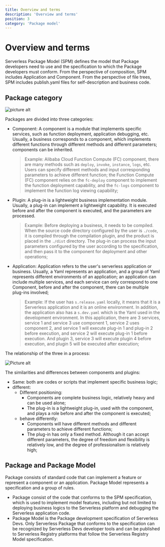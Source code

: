 ```yaml
---
title: Overview and terms
description: 'Overview and terms'
position: 3
category: 'Package model'
---
```


# Overview and terms

Serverless Package Model (SPM) defines the model that Package developers need to use and the specification to which the Package developers must conform. From the perspective of composition, SPM includes Application and Component. From the perspective of file trees, SPM includes publish.yaml files for self-description and business code.

## Package category

![picture alt](https://serverless-article-picture.oss-cn-hangzhou.aliyuncs.com/1648712870514_20220331074750683504.png)

Packages are divided into three categories:

- Component: A component is a module that implements specific services, such as function deployment, application debugging, etc. Usually, a business corresponds to a component, which implements different functions through different methods and different parameters; components can be inherited.
  > Example: Alibaba Cloud Function Compute (FC) component, there are many methods such as `deploy`, `invoke`, `instance`, `logs`, etc. Users can specify different methods and input corresponding parameters to achieve different function; the Function Compute (FC) component relies on the `fc-deploy` component to implement the function deployment capability, and the `fc-logs` component to implement the function log viewing capability;
- Plugin: A plug-in is a lightweight business implementation module. Usually, a plug-in can implement a lightweight capability. It is executed before and after the component is executed, and the parameters are processed.
  > Example: Before deploying a business, it needs to be compiled. When the source code directory configured by the user is `./code`, it is compiled through the compilation plugin, and the product is placed in the `./dist` directory. The plug-in can process the input parameters configured by the user according to the specification, and then pass it to the component for deployment and other operations;
- Application: Application refers to the user's serverless application or business. Usually, a Yaml represents an application, and a group of Yaml represents different environments of an application; an application can include multiple services, and each service can only correspond to one Component, before and after the component, there can be multiple plug-ins involved;
  > Example: If the user has `s.release.yaml` locally, it means that it is a Serverless application and it is an online environment. In addition, the application also has a `s.dev.yaml` which is the Yaml used in the development environment. In this application, there are 3 services, service 1 and service 3 use component 1, service 2 uses component 2, and service 1 will execute plug-in 1 and plug-in 2 before execution, and service 2 will execute plug-in 1 before execution. And plugin 3, service 3 will execute plugin 4 before execution, and plugin 5 will be executed after execution;

The relationship of the three in a process:

![Picture alt](https://serverless-article-picture.oss-cn-hangzhou.aliyuncs.com/1648714969453_20220331082249601987.png)

The similarities and differences between components and plugins:

- Same: both are codes or scripts that implement specific business logic;
- different:
    - Different positioning:
        - Components are complete business logic, relatively heavy and can be used alone;
        - The plug-in is a lightweight plug-in, used with the component, and plays a role before and after the component is executed;
    - behave differently:
        - Components will have different methods and different parameters to achieve different functions;
        - The plug-in has only a fixed method. Although it can accept different parameters, the degree of freedom and flexibility is relatively low, and the degree of professionalism is relatively high;

## Package and Package Model

Package consists of standard code that can implement a feature or represent a component or an application. Package Model represents a specification and a group of rules. 

- Package consist of the code that conforms to the SPM specification, which is used to implement model features, including but not limited to deploying business logics to the Serverless platform and debugging the Serverless application code.
- Package Model is the Package development specification of Serverless Devs. Only Serverless Package that conforms to the specification can be recognized by Serverless Devs developer tools and can be published to Serverless Registry platforms that follow the Serverless Registry Model specification.